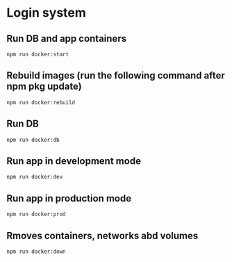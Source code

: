 # Login system

## Run DB and app containers 

`npm run docker:start`

## Rebuild images (run the following command after npm pkg update)

`npm run docker:rebuild`

## Run DB 

`npm run docker:db`
## Run app in development mode

`npm run docker:dev` 
## Run app in production mode

`npm run docker:prod` 
## Rmoves containers, networks abd volumes 

`npm run docker:down` 
